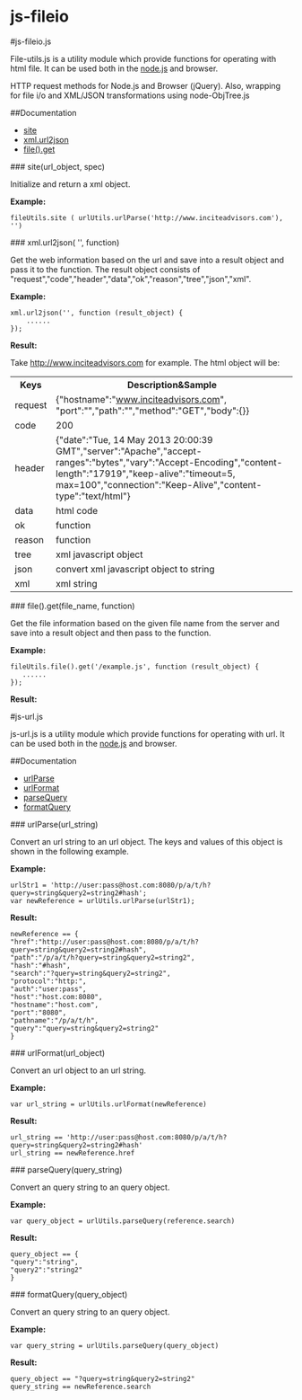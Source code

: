 js-fileio
========

#js-fileio.js

File-utils.js is a utility module which provide functions for operating with html file. It can be used both in the [node.js](http://nodejs.org) and browser.


HTTP request methods for Node.js and Browser (jQuery). Also, wrapping for file i/o and XML/JSON transformations using node-ObjTree.js

##Documentation

* [site](#site)
* [xml.url2json](#xml.url2json)
* [file().get](#file\(\).get)

<a name="site" />
### site(url_object, spec)

Initialize and return a xml object.

__Example:__

    fileUtils.site ( urlUtils.urlParse('http://www.inciteadvisors.com'), '')

<a name="xml.url2json" />
### xml.url2json( '', function)

Get the web information based on the url and save into a result object and pass it to the function. The result object consists of "request","code","header","data","ok","reason","tree","json","xml". 

__Example:__

    xml.url2json('', function (result_object) {
        ......
    });
    
__Result:__
    
Take http://www.inciteadvisors.com for example. The html object will be:
    <table>
    <tr>
    <th>Keys</th>
    <th>Description&Sample</th>
    </tr>
    <tr>
    <td>request</td>
    <td>{"hostname":"www.inciteadvisors.com",
    "port":"","path":"","method":"GET","body":{}}</td>
    </tr>
    <tr>
    <td>code</td>
    <td>200</td>
    </tr>
    <tr>
    <td>header</td>
    <td>{"date":"Tue, 14 May 2013 20:00:39 GMT","server":"Apache","accept-ranges":"bytes","vary":"Accept-Encoding","content-length":"17919","keep-alive":"timeout=5, max=100","connection":"Keep-Alive","content-type":"text/html"}</td>
    </tr>
    <tr>
    <td>data</td>
    <td>html code</td>
    </tr>
    <tr>
    <td>ok</td>
    <td>function</td>
    </tr>
    <tr>
    <td>reason</td>
    <td>function</td>
    </tr>
    <tr>
    <td>tree</td>
    <td>xml javascript object</td>
    </tr>
    <tr>
    <td>json</td>
    <td>convert xml javascript object to string</td>
    </tr>
    <tr>
    <td>xml</td>
    <td>xml string</td>
    </tr>
    </table>
    
<a name="file().get" />
### file().get(file_name, function)

Get the file information based on the given file name from the server and save into a result object and then pass to the function.

__Example:__

    fileUtils.file().get('/example.js', function (result_object) {
       ......
    });
    
__Result:__


#js-url.js

js-url.js is a utility module which provide functions for operating with url. 
It can be used both in the [node.js](http://nodejs.org) and browser.

##Documentation

* [urlParse](#urlParse)
* [urlFormat](#urlFormat)
* [parseQuery](#parseQuery)
* [formatQuery](#formatQuery)

<a name="urlParse" />
### urlParse(url_string)

Convert an url string to an url object. The keys and values of this object is shown in the following example.

__Example:__

    urlStr1 = 'http://user:pass@host.com:8080/p/a/t/h?query=string&query2=string2#hash';
    var newReference = urlUtils.urlParse(urlStr1);
    
__Result:__

    newReference == {
    "href":"http://user:pass@host.com:8080/p/a/t/h?query=string&query2=string2#hash",
    "path":"/p/a/t/h?query=string&query2=string2",
    "hash":"#hash",
    "search":"?query=string&query2=string2",
    "protocol":"http:",
    "auth":"user:pass",
    "host":"host.com:8080",
    "hostname":"host.com",
    "port":"8080",
    "pathname":"/p/a/t/h",
    "query":"query=string&query2=string2"
    }

<a name="urlFormat" />
### urlFormat(url_object)

Convert an url object to an url string.

__Example:__

    var url_string = urlUtils.urlFormat(newReference)
    
__Result:__

    url_string == 'http://user:pass@host.com:8080/p/a/t/h?query=string&query2=string2#hash'
    url_string == newReference.href
    
<a name="parseQuery" />
### parseQuery(query_string)

Convert an query string to an query object.

__Example:__

    var query_object = urlUtils.parseQuery(reference.search)
    
__Result:__

    query_object == {
    "query":"string",
    "query2":"string2"
    }
    
<a name="formatQuery" />
### formatQuery(query_object)

Convert an query string to an query object.

__Example:__

    var query_string = urlUtils.parseQuery(query_object)
    
__Result:__

    query_object == "?query=string&query2=string2"
    query_string == newReference.search
    
    
    
